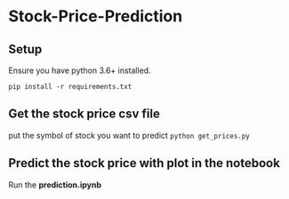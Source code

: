 # Stock-Price-Prediction

## Setup
Ensure you have python 3.6+ installed.

`pip install -r requirements.txt`

## Get the stock price csv file 
put the symbol of stock you want to predict
`python get_prices.py`

## Predict the stock price with plot in the notebook
Run the **prediction.ipynb**
